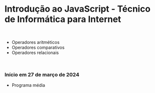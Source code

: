 # Introdução ao JavaScript - Técnico de Informática para Internet

<br>
<ul>
  <li>Operadores aritméticos</li>
  <li>Operadores comparativos</li>
  <li>Operadores relacionais</li>
</ul>

<br>

<h3>Início em 27 de março de 2024</h3>

<ul>
  <li>Programa média</li>
</ul>


